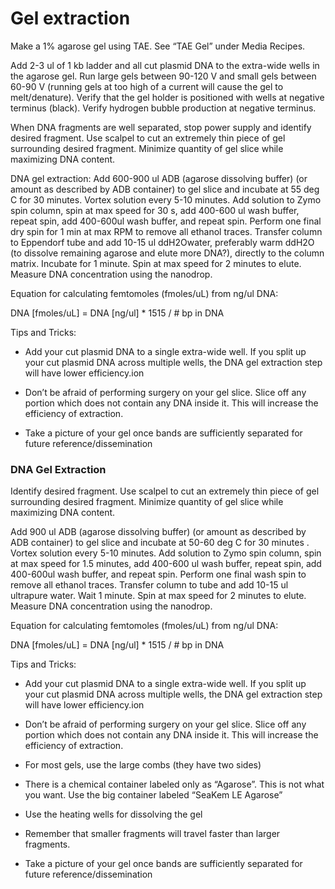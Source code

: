 # Gel extraction



Make a 1% agarose gel using TAE. See “TAE Gel” under Media Recipes.



Add 2-3 ul of 1 kb ladder and all cut plasmid DNA to the extra-wide wells in the agarose gel. Run large gels between 90-120 V and small gels between 60-90 V \(running gels at too high of a current will cause the gel to melt/denature\). Verify that the gel holder is positioned with wells at negative terminus \(black\). Verify hydrogen bubble production at negative terminus.



When DNA fragments are well separated, stop power supply and identify desired fragment. Use scalpel to cut an extremely thin piece of gel surrounding desired fragment. Minimize quantity of gel slice while maximizing DNA content.



DNA gel extraction: Add 600-900 ul ADB \(agarose dissolving buffer\) \(or amount as described by ADB container\) to gel slice and incubate at 55 deg C for 30 minutes. Vortex solution every 5-10 minutes. Add solution to Zymo spin column, spin at max speed for 30 s, add 400-600 ul wash buffer, repeat spin, add 400-600ul wash buffer, and repeat spin. Perform one final dry spin for 1 min at max RPM to remove all ethanol traces. Transfer column to Eppendorf tube and add 10-15 ul ddH2Owater, preferably warm ddH2O \(to dissolve remaining agarose and elute more DNA?\), directly to the column matrix. Incubate for 1 minute. Spin at max speed for 2 minutes to elute. Measure DNA concentration using the nanodrop.



Equation for calculating femtomoles \(fmoles/uL\) from ng/ul DNA:

DNA \[fmoles/uL\] = DNA \[ng/ul\] \* 1515 / \# bp in DNA



Tips and Tricks:

* Add your cut plasmid DNA to a single extra-wide well. If you split up your cut plasmid DNA across multiple wells, the DNA gel extraction step will have lower efficiency.ion

* Don’t be afraid of performing surgery on your gel slice. Slice off any portion which does not contain any DNA inside it. This will increase the efficiency of extraction.
* Take a picture of your gel once bands are sufficiently separated for future reference/dissemination



### DNA Gel Extraction

Identify desired fragment. Use scalpel to cut an extremely thin piece of gel surrounding desired fragment. Minimize quantity of gel slice while maximizing DNA content.

Add 900 ul ADB \(agarose dissolving buffer\) \(or amount as described by ADB container\) to gel slice and incubate at 50-60 deg C for 30 minutes . Vortex solution every 5-10 minutes. Add solution to Zymo spin column, spin at max speed for 1.5 minutes, add 400-600 ul wash buffer, repeat spin, add 400-600ul wash buffer, and repeat spin. Perform one final wash spin to remove all ethanol traces. Transfer column to tube and add 10-15 ul ultrapure water. Wait 1 minute. Spin at max speed for 2 minutes to elute. Measure DNA concentration using the nanodrop.



Equation for calculating femtomoles \(fmoles/uL\) from ng/ul DNA:

DNA \[fmoles/uL\] = DNA \[ng/ul\] \* 1515 / \# bp in DNA



Tips and Tricks:

* Add your cut plasmid DNA to a single extra-wide well. If you split up your cut plasmid DNA across multiple wells, the DNA gel extraction step will have lower efficiency.ion

* Don’t be afraid of performing surgery on your gel slice. Slice off any portion which does not contain any DNA inside it. This will increase the efficiency of extraction.

* For most gels, use the large combs \(they have two sides\)

* There is a chemical container labeled only as “Agarose”. This is not what you want. Use the big container labeled “SeaKem LE Agarose”

* Use the heating wells for dissolving the gel

* Remember that smaller fragments will travel faster than larger fragments.
* Take a picture of your gel once bands are sufficiently separated for future reference/dissemination




